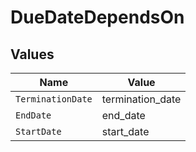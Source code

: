 # DueDateDependsOn


## Values

| Name              | Value             |
| ----------------- | ----------------- |
| `TerminationDate` | termination_date  |
| `EndDate`         | end_date          |
| `StartDate`       | start_date        |